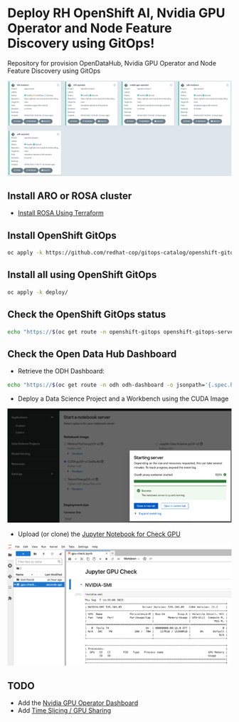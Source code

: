 # Deploy RH OpenShift AI, Nvidia GPU Operator and Node Feature Discovery using GitOps!

Repository for provision OpenDataHub, Nvidia GPU Operator and Node Feature Discovery using GitOps

![Nvidia GPU GitOps](./docs/nvidia-gpu-gitops.png)

## Install ARO or ROSA cluster

* [Install ROSA Using Terraform](./templates/deploy_rosa/README.md)

## Install OpenShift GitOps

```sh
oc apply -k https://github.com/redhat-cop/gitops-catalog/openshift-gitops-operator/operator/overlays/latest
```

## Install all using OpenShift GitOps

```sh
oc apply -k deploy/
```

## Check the OpenShift GitOps status

```sh
echo "https://$(oc get route -n openshift-gitops openshift-gitops-server -o jsonpath='{.spec.host}')"
```

## Check the Open Data Hub Dashboard

* Retrieve the ODH Dashboard:

```sh
echo "https://$(oc get route -n odh odh-dashboard -o jsonpath='{.spec.host}')"
```

* Deploy a Data Science Project and a Workbench using the CUDA Image

![Nvidia GPU GitOps](./docs/nvidia-gpu-gitops2.png)

* Upload (or clone) the [Jupyter Notebook for Check GPU](./templates/demo/gpu-check.ipynb)

![Nvidia GPU GitOps](./docs/nvidia-gpu-gitops3.png)

## TODO 
* Add the [Nvidia GPU Operator Dashboard](https://docs.nvidia.com/datacenter/cloud-native/gpu-operator/latest/openshift/enable-gpu-op-dashboard.html)
* Add [Time Slicing / GPU Sharing](https://ai-on-openshift.io/odh-rhods/nvidia-gpus/#time-slicing-gpu-sharing)

